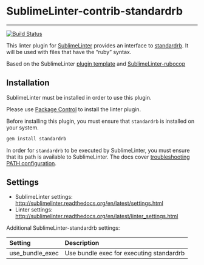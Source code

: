 # SublimeLinter-contrib-standardrb
-----------------------------------------------------------------

[![Build Status](https://travis-ci.org/noahpryor/SublimeLinter-contrib-standardrb.svg?branch=master)](https://travis-ci.org/SublimeLinter/SublimeLinter-contrib-standardrb)

This linter plugin for [SublimeLinter](https://github.com/SublimeLinter/SublimeLinter) provides an interface to [standardrb](__linter_homepage__). It will be used with files that have the “ruby” syntax.

Based on the SublimeLinter [plugin template](https://github.com/SublimeLinter/SublimeLinter-template) and [SublimeLinter-rubocop](https://github.com/SublimeLinter/SublimeLinter-rubocop)

## Installation
SublimeLinter must be installed in order to use this plugin.

Please use [Package Control](https://packagecontrol.io) to install the linter plugin.

Before installing this plugin, you must ensure that `standardrb` is installed on your system.

```bash
gem install standardrb
```

In order for `standardrb` to be executed by SublimeLinter, you must ensure that its path is available to SublimeLinter. The docs cover [troubleshooting PATH configuration](http://sublimelinter.readthedocs.io/en/latest/troubleshooting.html#finding-a-linter-executable).

## Settings
- SublimeLinter settings: http://sublimelinter.readthedocs.org/en/latest/settings.html
- Linter settings: http://sublimelinter.readthedocs.org/en/latest/linter_settings.html

Additional SublimeLinter-standardrb settings:

|Setting            |Description    |
|:--------------    |:--------------|
|use_bundle_exec    |Use bundle exec for executing standardrb    |

